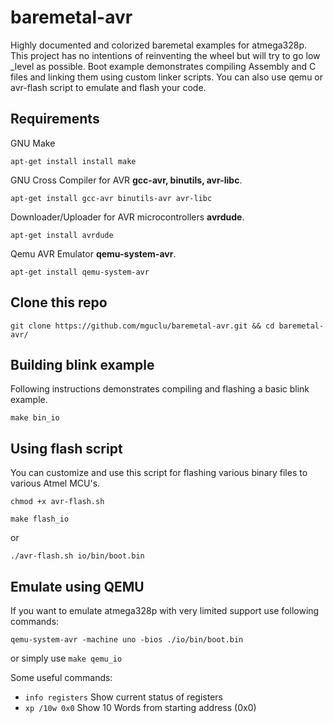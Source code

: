 baremetal-avr
======
Highly documented and colorized baremetal examples for atmega328p. This project has no intentions of reinventing the wheel but will try to go low _level as possible. Boot example demonstrates compiling Assembly and C files and linking them using custom linker scripts. You can also use qemu or avr-flash script to emulate and flash your code.



## Requirements

GNU Make

`
apt-get install install make
`

GNU Cross Compiler for AVR **gcc-avr, binutils, avr-libc**.

`
apt-get install gcc-avr binutils-avr avr-libc
`

Downloader/Uploader for AVR microcontrollers **avrdude**.

`
apt-get install avrdude
`

Qemu AVR Emulator **qemu-system-avr**.

`
apt-get install qemu-system-avr
`
## Clone this repo
```shell
git clone https://github.com/mguclu/baremetal-avr.git && cd baremetal-avr/
```

## Building blink example
Following instructions demonstrates compiling and flashing a basic blink example. 
```shell
make bin_io
```

## Using flash script
You can customize and use this script for flashing various binary files to various Atmel MCU's.
```shell
chmod +x avr-flash.sh
```
```shell
make flash_io
```
or

```shell
./avr-flash.sh io/bin/boot.bin
```

## Emulate using QEMU
If you want to emulate atmega328p with very limited support use following commands:

```shell
qemu-system-avr -machine uno -bios ./io/bin/boot.bin
```
or simply use `make qemu_io`

Some useful commands:
* `info registers` Show current status of registers
* `xp /10w 0x0` Show 10 Words from starting address (0x0)


